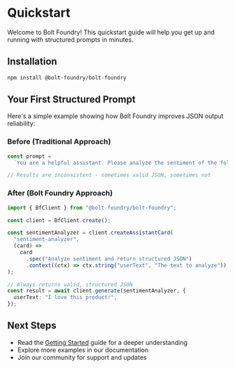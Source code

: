 # Quickstart

Welcome to Bolt Foundry! This quickstart guide will help you get up and running
with structured prompts in minutes.

## Installation

```bash
npm install @bolt-foundry/bolt-foundry
```

## Your First Structured Prompt

Here's a simple example showing how Bolt Foundry improves JSON output
reliability:

### Before (Traditional Approach)

```typescript
const prompt =
  `You are a helpful assistant. Please analyze the sentiment of the following text and return JSON with score and reasoning. Text: "${userText}"`;

// Results are inconsistent - sometimes valid JSON, sometimes not
```

### After (Bolt Foundry Approach)

```typescript
import { BfClient } from "@bolt-foundry/bolt-foundry";

const client = BfClient.create();

const sentimentAnalyzer = client.createAssistantCard(
  "sentiment-analyzer",
  (card) =>
    card
      .spec("Analyze sentiment and return structured JSON")
      .context((ctx) => ctx.string("userText", "The text to analyze")),
);

// Always returns valid, structured JSON
const result = await client.generate(sentimentAnalyzer, {
  userText: "I love this product!",
});
```

## Next Steps

- Read the [Getting Started](/docs/getting-started.mdx) guide for a deeper
  understanding
- Explore more examples in our documentation
- Join our community for support and updates

